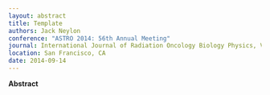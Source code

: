 ```yaml
---
layout: abstract
title: Template
authors: Jack Neylon
conference: "ASTRO 2014: 56th Annual Meeting"
journal: International Journal of Radiation Oncology Biology Physics, Volume vv, Issue ii
location: San Francisco, CA
date: 2014-09-14
---
```

**Abstract**
